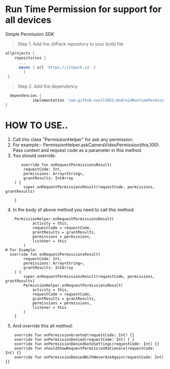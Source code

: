 # Run Time Permission for support for all devices 
Simple Permission SDK

> Step 1. Add the JitPack repository to your build file

```gradle
allprojects {
    repositories {
      ...
      maven { url 'https://jitpack.io' }
		}
 }
```
> Step 2. Add the dependency
```gradle
  dependencies {
	        implementation 'com.github.sunil5022:AndroidRuntimePermissionSDK:1.0.0'
}
```

# HOW TO USE..
1) Call this class "PermissionHelper" for ask any permission.
2) For example:- PermissionHelper.askCameraVideoPermission(this,100). Pass context and request code as a parameter in this method.
3) You should override:
```   
       override fun onRequestPermissionsResult(
        requestCode: Int,
        permissions: Array<String>,
        grantResults: IntArray
    ) {
        super.onRequestPermissionsResult(requestCode, permissions, grantResults)
       
    }
```
4) In the body of above method you need to call this method:
```
    PermissionHelper.onRequestPermissionsResult(
            activity = this,
            requestCode = requestCode,
            grantResults = grantResults,
            permissions = permissions,
            listener = this
        )   
# For Example:
  override fun onRequestPermissionsResult(
        requestCode: Int,
        permissions: Array<String>,
        grantResults: IntArray
    ) {
        super.onRequestPermissionsResult(requestCode, permissions, grantResults)
        PermissionHelper.onRequestPermissionsResult(
            activity = this,
            requestCode = requestCode,
            grantResults = grantResults,
            permissions = permissions,
            listener = this
        )
    }
```
5) And override this all method:
```
    override fun onPermissionGranted(requestCode: Int) {}
    override fun onPermissionDenied(requestCode: Int) { }
    override fun onPermissionDeniedGotoSettings(requestCode: Int) {}
    override fun shouldShowRequestPermissionRationale(requestCode: Int) {}
    override fun onPermissionDeniedWithNeverAskAgain(requestCode: Int) {}

   





  

